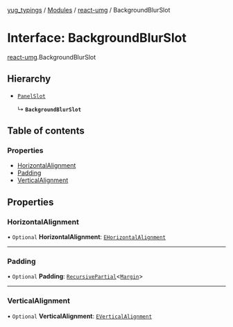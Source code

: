 [yug_typings](../README.md) / [Modules](../modules.md) / [react-umg](../modules/react_umg.md) / BackgroundBlurSlot

# Interface: BackgroundBlurSlot

[react-umg](../modules/react_umg.md).BackgroundBlurSlot

## Hierarchy

- [`PanelSlot`](react_umg.PanelSlot.md)

  ↳ **`BackgroundBlurSlot`**

## Table of contents

### Properties

- [HorizontalAlignment](react_umg.BackgroundBlurSlot.md#horizontalalignment)
- [Padding](react_umg.BackgroundBlurSlot.md#padding)
- [VerticalAlignment](react_umg.BackgroundBlurSlot.md#verticalalignment)

## Properties

### HorizontalAlignment

• `Optional` **HorizontalAlignment**: [`EHorizontalAlignment`](../enums/ue_ue.EHorizontalAlignment.md)

___

### Padding

• `Optional` **Padding**: [`RecursivePartial`](../modules/react_umg.md#recursivepartial)<[`Margin`](../classes/ue_ue.Margin.md)\>

___

### VerticalAlignment

• `Optional` **VerticalAlignment**: [`EVerticalAlignment`](../enums/ue_ue.EVerticalAlignment.md)
